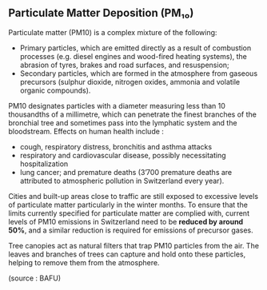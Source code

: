 ## Particulate Matter Deposition (PM₁₀)	

Particulate matter (PM10) is a complex mixture of the following:

* Primary particles, which are emitted directly as a result of combustion processes (e.g. diesel engines and wood-fired heating systems), the abrasion of tyres, brakes and road surfaces, and resuspension;
* Secondary particles, which are formed in the atmosphere from gaseous precursors (sulphur dioxide, nitrogen oxides, ammonia and volatile organic compounds).

PM10 designates particles with a diameter measuring less than 10 thousandths of a millimetre, which can penetrate the finest branches of the bronchial tree and sometimes pass into the lymphatic system and the bloodstream. Effects on human health include : 

* cough, respiratory distress, bronchitis and asthma attacks 
* respiratory and cardiovascular disease, possibly necessitating hospitalization
* lung cancer; and premature deaths (3’700 premature deaths are attributed to atmospheric pollution in Switzerland every year).

Cities and built-up areas close to traffic are still exposed to excessive levels of particulate matter particularly in the winter months. To ensure that the limits currently specified for particulate matter are complied with, current levels of PM10 emissions in Switzerland need to be **reduced by around 50%**, and a similar reduction is required for emissions of precursor gases.

Tree canopies act as natural filters that trap PM10 particles from the air. The leaves and branches of trees can capture and hold onto these particles, helping to remove them from the atmosphere.

(source : BAFU)